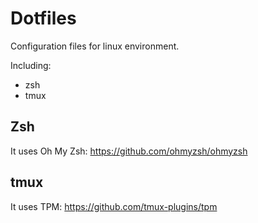 # Dotfiles
Configuration files for linux environment.

Including:
- zsh
- tmux

## Zsh
It uses Oh My Zsh: https://github.com/ohmyzsh/ohmyzsh

## tmux
It uses TPM: https://github.com/tmux-plugins/tpm
